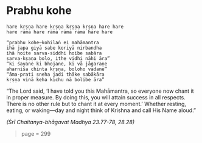 # Prabhu kohe

    hare kṛṣṇa hare kṛṣṇa kṛṣṇa kṛṣṇa hare hare
    hare rāma hare rāma rāma rāma hare hare

    “prabhu kohe—kohilaṅ ei mahāmantra
    ihā japa giyā sabe koriyā nirbandha
    ihā hoite sarva-siddhi hoibe sabāra
    sarva-kṣaṇa bolo, ithe vidhi nāhi āra”
    “ki śayane ki bhojane, ki vā jāgaraṇe
    aharniśa chinta kṛṣṇa, boloho vadane”
    “āma-prati sneha jadi thāke sabākāra
    kṛṣṇa vinā keha kichu nā bolibe āra”

“The Lord said, ‘I have told you this Mahāmantra, so everyone now chant it in proper measure. By doing this, you will attain success in all respects. There is no other rule but to chant it at every moment.’ Whether resting, eating, or waking—day and night think of Krishna and call His Name aloud.”

*(Śrī Chaitanya-bhāgavat Madhya 23.77-78, 28.28)*


> page = 299